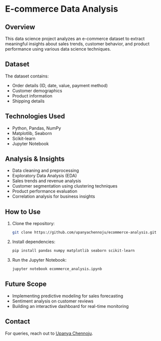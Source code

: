 # E-commerce Data Analysis

## Overview
This data science project analyzes an e-commerce dataset to extract meaningful insights about sales trends, customer behavior, and product performance using various data science techniques.

## Dataset
The dataset contains:
- Order details (ID, date, value, payment method)
- Customer demographics
- Product information
- Shipping details

## Technologies Used
- Python, Pandas, NumPy
- Matplotlib, Seaborn
- Scikit-learn
- Jupyter Notebook

## Analysis & Insights
- Data cleaning and preprocessing
- Exploratory Data Analysis (EDA)
- Sales trends and revenue analysis
- Customer segmentation using clustering techniques
- Product performance evaluation
- Correlation analysis for business insights

## How to Use
1. Clone the repository:
   ```bash
   git clone https://github.com/upanyachennoju/ecommerce-analysis.git
   ```
2. Install dependencies:
   ```bash
   pip install pandas numpy matplotlib seaborn scikit-learn
   ```
3. Run the Jupyter Notebook:
   ```bash
   jupyter notebook ecommerce_analysis.ipynb
   ```

## Future Scope
- Implementing predictive modeling for sales forecasting
- Sentiment analysis on customer reviews
- Building an interactive dashboard for real-time monitoring

## Contact
For queries, reach out to [Upanya Chennoju](https://github.com/upanyachennoju).
